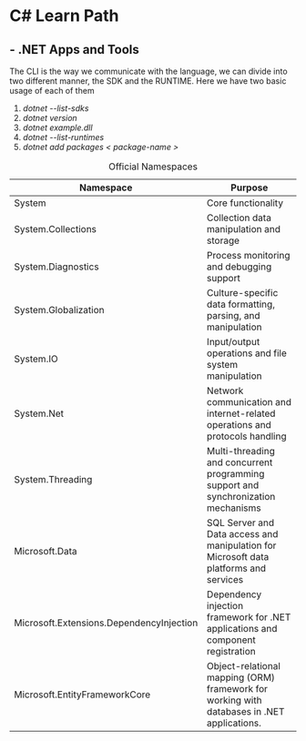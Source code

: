# C# Learn Path

## -  .NET Apps and Tools
<p>The CLI is the way we communicate with the language, we can divide into two different manner, the SDK and the RUNTIME. Here we have two basic usage of each of them
</p>
<ol>
    <li><i>dotnet --list-sdks</i></li>
    <li> <i>dotnet version</i> </li>
    <li><i>dotnet example.dll</i></li>
    <li><i>dotnet --list-runtimes</i></li>
    <li><i>dotnet add packages < package-name ></i></li>
</ol>

<table>
  <caption>Official Namespaces</caption>
  <thead>
    <tr>
      <th>Namespace</th>
      <th>Purpose</th>
    </tr>
  </thead>
  <tbody>
    <tr>
      <td>System</td>
      <td>Core functionality</td>
    </tr>
    <tr>
      <td>System.Collections</td>
      <td>Collection data manipulation and storage</td>
    </tr>
    <tr>
      <td>System.Diagnostics</td>
      <td>Process monitoring and debugging support</td>
    </tr>
    <tr>
      <td>System.Globalization</td>
      <td>Culture-specific data formatting, parsing, and manipulation</td>
    </tr>
    <tr>
      <td>System.IO</td>
      <td>Input/output operations and file system manipulation</td>
    </tr>
    <tr>
      <td>System.Net</td>
      <td>Network communication and internet-related operations and protocols handling</td>
    </tr>
    <tr>
      <td>System.Threading</td>
      <td>Multi-threading and concurrent programming support and synchronization mechanisms</td>
    </tr>
    <tr>
      <td>Microsoft.Data</td>
      <td>SQL Server and Data access and manipulation for Microsoft data platforms and services</td>
    </tr>
    <tr>
      <td>Microsoft.Extensions.DependencyInjection</td>
      <td>Dependency injection framework for .NET applications and component registration</td>
    </tr>
    <tr>
      <td>Microsoft.EntityFrameworkCore</td>
      <td>Object-relational mapping (ORM) framework for working with databases in .NET applications.</td>
    </tr>
  </tbody>
</table>


